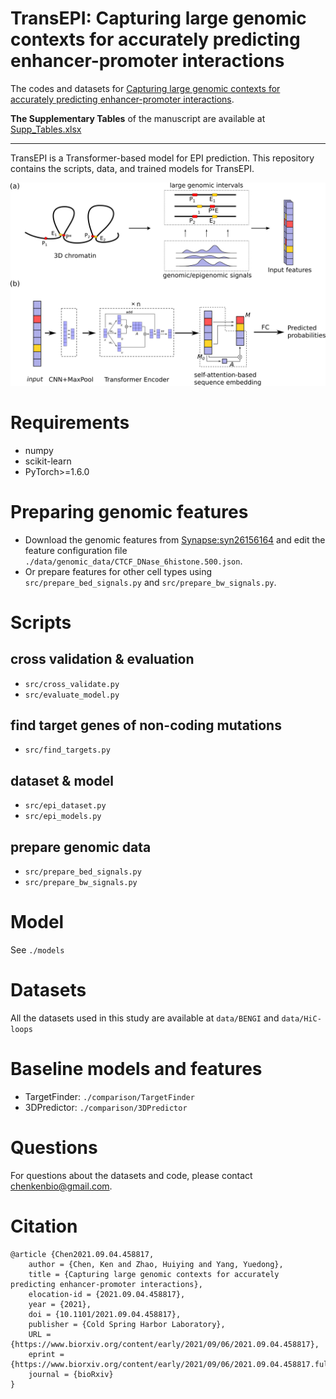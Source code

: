 # TransEPI: Capturing large genomic contexts for accurately predicting enhancer-promoter interactions

The codes and datasets for [Capturing large genomic contexts for accurately predicting enhancer-promoter interactions](https://www.biorxiv.org/content/10.1101/2021.09.04.458817v1).

**The Supplementary Tables** of the manuscript are available at [Supp_Tables.xlsx](./paper/Supp_Tables.xlsx)

---

TransEPI is a Transformer-based model for EPI prediction. 
This repository contains the scripts, data, and trained models for TransEPI.


![TransEPI](./figures/Figure1.svg)

# Requirements

* numpy
* scikit-learn
* PyTorch>=1.6.0

# Preparing genomic features
- Download the genomic features from [Synapse:syn26156164](https://www.synapse.org/#!Synapse:syn26156164) and edit the feature configuration file `./data/genomic_data/CTCF_DNase_6histone.500.json`.  
- Or prepare features for other cell types using `src/prepare_bed_signals.py` and `src/prepare_bw_signals.py`.  

# Scripts

## cross validation & evaluation
- `src/cross_validate.py`  
- `src/evaluate_model.py`  

## find target genes of non-coding mutations  
- `src/find_targets.py`  

## dataset & model
- `src/epi_dataset.py`  
- `src/epi_models.py`  

## prepare genomic data
- `src/prepare_bed_signals.py`  
- `src/prepare_bw_signals.py`  

# Model

See `./models`

# Datasets

All the datasets used in this study are available at `data/BENGI` and `data/HiC-loops`

# Baseline models and features   

- TargetFinder: `./comparison/TargetFinder`   
- 3DPredictor: `./comparison/3DPredictor`  


# Questions
For questions about the datasets and code, please contact [chenkenbio@gmail.com](mailto:chenkenbio@gmail.com).

# Citation

```
@article {Chen2021.09.04.458817,
	author = {Chen, Ken and Zhao, Huiying and Yang, Yuedong},
	title = {Capturing large genomic contexts for accurately predicting enhancer-promoter interactions},
	elocation-id = {2021.09.04.458817},
	year = {2021},
	doi = {10.1101/2021.09.04.458817},
	publisher = {Cold Spring Harbor Laboratory},
	URL = {https://www.biorxiv.org/content/early/2021/09/06/2021.09.04.458817},
	eprint = {https://www.biorxiv.org/content/early/2021/09/06/2021.09.04.458817.full.pdf},
	journal = {bioRxiv}
}
```
